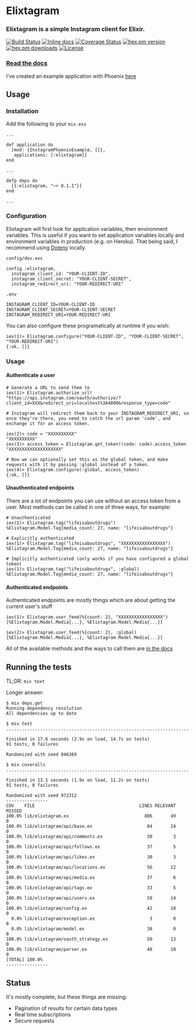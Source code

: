 # Elixtagram

### Elixtagram is a simple Instagram client for Elixir.

[![Build Status](https://travis-ci.org/Zensavona/elixtagram.svg?branch=master)](https://travis-ci.org/Zensavona/elixtagram) [![Inline docs](http://inch-ci.org/github/zensavona/elixtagram.svg)](http://inch-ci.org/github/zensavona/elixtagram) [![Coverage Status](https://coveralls.io/repos/Zensavona/elixtagram/badge.svg?branch=master&service=github)](https://coveralls.io/github/Zensavona/elixtagram?branch=master) [![hex.pm version](https://img.shields.io/hexpm/v/elixtagram.svg)](https://hex.pm/packages/elixtagram) [![hex.pm downloads](https://img.shields.io/hexpm/dt/elixtagram.svg)](https://hex.pm/packages/elixtagram) [![License](http://img.shields.io/badge/license-MIT-brightgreen.svg)](http://opensource.org/licenses/MIT)

### [Read the docs](https://hexdocs.pm/elixtagram)

I've created an example application with Phoenix [here](https://github.com/Zensavona/instagram-phoenix-example)

## Usage

### Installation

Add the following to your `mix.exs`

````
...

def application do
  [mod: {InstagramPhoenixExample, []},
   applications: [:elixtagram]]
end

...

defp deps do
  [{:elixtagram, "~> 0.1.1"}]
end

...

````

### Configuration

Elixtagram will first look for application variables, then environment variables. This is useful if you want to set application variables locally and environment variables in production (e.g. on Heroku). That being said, I recommend using [Dotenv](https://github.com/avdi/dotenv_elixir) locally.

`config/dev.exs`
````
config :elixtagram,
  instagram_client_id: "YOUR-CLIENT-ID",
  instagram_client_secret: "YOUR-CLIENT-SECRET",
  instagram_redirect_uri: "YOUR-REDIRECT-URI"
````

`.env`
````
INSTAGRAM_CLIENT_ID=YOUR-CLIENT-ID
INSTAGRAM_CLIENT_SECRET=YOUR-CLIENT-SECRET
INSTAGRAM_REDIRECT_URI=YOUR-REDIRECT-URI
````

You can also configure these programatically at runtime if you wish:
````
iex(1)> Elixtagram.configure("YOUR-CLIENT-ID", "YOUR-CLIENT-SECRET", "YOUR-REDIRECT-URI")
{:ok, []}
````

### Usage

#### Authenticate a user

````
# Generate a URL to send them to
iex(1)> Elixtagram.authorize_url!
"https://api.instagram.com/oauth/authorize/?client_id=XXX&redirect_uri=localhost%3A4000&response_type=code"

# Instagram will redirect them back to your INSTAGRAM_REDIRECT_URI, so once they're there, you need to catch the url param 'code', and exchange it for an access token.

iex(2)> code = "XXXXXXXXXX"
"XXXXXXXXXX"
iex(3)> access_token = Elixtagram.get_token!(code: code).access_token
"XXXXXXXXXXXXXXXXXXXX"

# Now we can optionally set this as the global token, and make requests with it by passing :global instead of a token.
iex(4)> Elixtagram.configure(:global, access_token)
{:ok, []}
````

#### Unauthenticated endpoints

There are a lot of endpoints you can use without an access token from a user. Most methods can be called in one of three ways, for example:
````
# Unauthenticated
iex(1)> Elixtagram.tag("lifeisaboutdrugs")
%Elixtagram.Model.Tag{media_count: 27, name: "lifeisaboutdrugs"}

# Explicitly authenticated
iex(1)> Elixtagram.tag("lifeisaboutdrugs", "XXXXXXXXXXXXXXXXX")
%Elixtagram.Model.Tag{media_count: 27, name: "lifeisaboutdrugs"}

# Implicitly authenticated (only works if you have configured a global token)
iex(1)> Elixtagram.tag("lifeisaboutdrugs", :global)
%Elixtagram.Model.Tag{media_count: 27, name: "lifeisaboutdrugs"}
````

#### Authenticated endpoints

Authenticated endpoints are mostly things which are about getting the current user's stuff
````
iex(1)> Elixtagram.user_feed(%{count: 2}, "XXXXXXXXXXXXXXXXX")
[%Elixtagram.Model.Media{...}, %Elixtagram.Model.Media{...}]

iex(2)> Elixtagram.user_feed(%{count: 2}, :global)
[%Elixtagram.Model.Media{...}, %Elixtagram.Model.Media{...}]
````

All of the available methods and the ways to call them are [in the docs](https://hexdocs.pm/elixtagram/Elixtagram.html)

## Running the tests

TL;DR: `mix text`

Longer answer:
```
$ mix deps.get
Running dependency resolution
All dependencies up to date

$ mix test
...........................................................................................

Finished in 17.6 seconds (2.9s on load, 14.7s on tests)
91 tests, 0 failures

Randomized with seed 846369

$ mix coveralls
...........................................................................................

Finished in 13.1 seconds (1.9s on load, 11.2s on tests)
91 tests, 0 failures

Randomized with seed 972312
----------------
COV    FILE                                        LINES RELEVANT   MISSED
100.0% lib/elixtagram.ex                             806       49        0
100.0% lib/elixtagram/api/base.ex                     84       24        0
100.0% lib/elixtagram/api/comments.ex                 30        3        0
100.0% lib/elixtagram/api/follows.ex                  37        5        0
100.0% lib/elixtagram/api/likes.ex                    30        3        0
100.0% lib/elixtagram/api/locations.ex                56       12        0
100.0% lib/elixtagram/api/media.ex                    37        6        0
100.0% lib/elixtagram/api/tags.ex                     33        5        0
100.0% lib/elixtagram/api/users.ex                    59       14        0
100.0% lib/elixtagram/config.ex                       42       10        0
  0.0% lib/elixtagram/exception.ex                     3        0        0
  0.0% lib/elixtagram/model.ex                        38        0        0
100.0% lib/elixtagram/oauth_strategy.ex               50       13        0
100.0% lib/elixtagram/parser.ex                       48       10        0
[TOTAL] 100.0%
----------------
```

## Status

It's mostly complete, but these things are missing:

* Pagination of results for certain data types
* Real time subscriptions
* Secure requests
